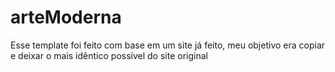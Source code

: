 # arteModerna
 Esse template foi feito com base em um site já feito, meu objetivo era copiar e deixar o mais idêntico possível do site original

